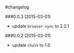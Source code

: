 #changelog

###0.0.3 (2015-03-01)
* update `browser-sync` to 2.2.1

###0.0.2 (2015-03-01)
* update `chalk` to 1.0
